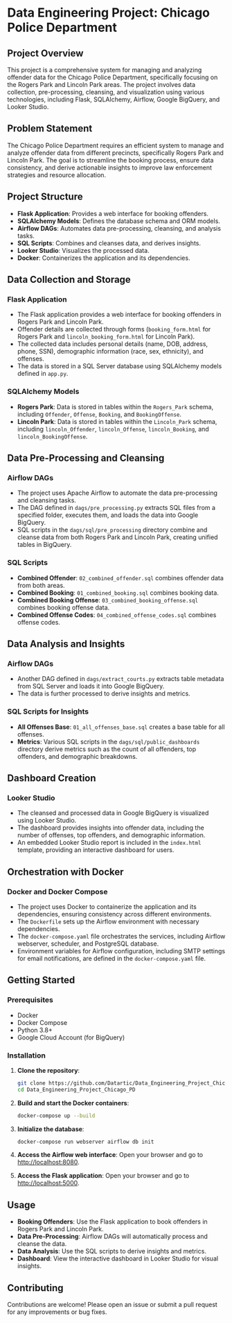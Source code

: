 # Data Engineering Project: Chicago Police Department

## Project Overview

This project is a comprehensive system for managing and analyzing offender data for the Chicago Police Department, specifically focusing on the Rogers Park and Lincoln Park areas. The project involves data collection, pre-processing, cleansing, and visualization using various technologies, including Flask, SQLAlchemy, Airflow, Google BigQuery, and Looker Studio.

## Problem Statement

The Chicago Police Department requires an efficient system to manage and analyze offender data from different precincts, specifically Rogers Park and Lincoln Park. The goal is to streamline the booking process, ensure data consistency, and derive actionable insights to improve law enforcement strategies and resource allocation.

## Project Structure

- **Flask Application**: Provides a web interface for booking offenders.
- **SQLAlchemy Models**: Defines the database schema and ORM models.
- **Airflow DAGs**: Automates data pre-processing, cleansing, and analysis tasks.
- **SQL Scripts**: Combines and cleanses data, and derives insights.
- **Looker Studio**: Visualizes the processed data.
- **Docker**: Containerizes the application and its dependencies.

## Data Collection and Storage

### Flask Application

- The Flask application provides a web interface for booking offenders in Rogers Park and Lincoln Park.
- Offender details are collected through forms (`booking_form.html` for Rogers Park and `lincoln_booking_form.html` for Lincoln Park).
- The collected data includes personal details (name, DOB, address, phone, SSN), demographic information (race, sex, ethnicity), and offenses.
- The data is stored in a SQL Server database using SQLAlchemy models defined in `app.py`.

### SQLAlchemy Models

- **Rogers Park**: Data is stored in tables within the `Rogers_Park` schema, including `Offender`, `Offense`, `Booking`, and `BookingOffense`.
- **Lincoln Park**: Data is stored in tables within the `Lincoln_Park` schema, including `lincoln_Offender`, `lincoln_Offense`, `lincoln_Booking`, and `lincoln_BookingOffense`.

## Data Pre-Processing and Cleansing

### Airflow DAGs

- The project uses Apache Airflow to automate the data pre-processing and cleansing tasks.
- The DAG defined in `dags/pre_processing.py` extracts SQL files from a specified folder, executes them, and loads the data into Google BigQuery.
- SQL scripts in the `dags/sql/pre_processing` directory combine and cleanse data from both Rogers Park and Lincoln Park, creating unified tables in BigQuery.

### SQL Scripts

- **Combined Offender**: `02_combined_offender.sql` combines offender data from both areas.
- **Combined Booking**: `01_combined_booking.sql` combines booking data.
- **Combined Booking Offense**: `03_combined_booking_offense.sql` combines booking offense data.
- **Combined Offense Codes**: `04_combined_offense_codes.sql` combines offense codes.

## Data Analysis and Insights

### Airflow DAGs

- Another DAG defined in `dags/extract_courts.py` extracts table metadata from SQL Server and loads it into Google BigQuery.
- The data is further processed to derive insights and metrics.

### SQL Scripts for Insights

- **All Offenses Base**: `01_all_offenses_base.sql` creates a base table for all offenses.
- **Metrics**: Various SQL scripts in the `dags/sql/public_dashboards` directory derive metrics such as the count of all offenders, top offenders, and demographic breakdowns.

## Dashboard Creation

### Looker Studio

- The cleansed and processed data in Google BigQuery is visualized using Looker Studio.
- The dashboard provides insights into offender data, including the number of offenses, top offenders, and demographic information.
- An embedded Looker Studio report is included in the `index.html` template, providing an interactive dashboard for users.

## Orchestration with Docker

### Docker and Docker Compose

- The project uses Docker to containerize the application and its dependencies, ensuring consistency across different environments.
- The `Dockerfile` sets up the Airflow environment with necessary dependencies.
- The `docker-compose.yaml` file orchestrates the services, including Airflow webserver, scheduler, and PostgreSQL database.
- Environment variables for Airflow configuration, including SMTP settings for email notifications, are defined in the `docker-compose.yaml` file.

## Getting Started

### Prerequisites

- Docker
- Docker Compose
- Python 3.8+
- Google Cloud Account (for BigQuery)

### Installation

1. **Clone the repository**:
   ```sh
   git clone https://github.com/Datartic/Data_Engineering_Project_Chicago_PD.git
   cd Data_Engineering_Project_Chicago_PD
   ```

2. **Build and start the Docker containers**:
   ```sh
   docker-compose up --build
   ```

3. **Initialize the database**:
   ```sh
   docker-compose run webserver airflow db init
   ```

4. **Access the Airflow web interface**:
   Open your browser and go to [http://localhost:8080](http://localhost:8080).

5. **Access the Flask application**:
   Open your browser and go to [http://localhost:5000](http://localhost:5000).

## Usage

- **Booking Offenders**: Use the Flask application to book offenders in Rogers Park and Lincoln Park.
- **Data Pre-Processing**: Airflow DAGs will automatically process and cleanse the data.
- **Data Analysis**: Use the SQL scripts to derive insights and metrics.
- **Dashboard**: View the interactive dashboard in Looker Studio for visual insights.

## Contributing

Contributions are welcome! Please open an issue or submit a pull request for any improvements or bug fixes.